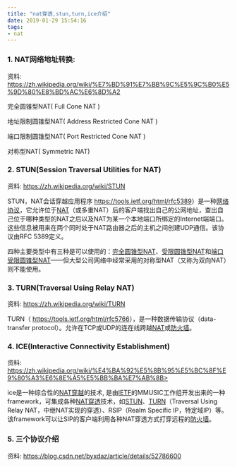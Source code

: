 ```yaml
---
title: "nat穿透,stun,turn,ice介绍"
date: 2019-01-29 15:54:16
tags:
- nat
---
```


### 1. NAT网络地址转换:  

资料: https://zh.wikipedia.org/wiki/%E7%BD%91%E7%BB%9C%E5%9C%B0%E5%9D%80%E8%BD%AC%E6%8D%A2



完全圆锥型NAT( Full Cone NAT )

地址限制圆锥型NAT( Address Restricted Cone NAT )

端口限制圆锥型NAT( Port Restricted Cone NAT ) 

对称型NAT( Symmetric NAT)

<!-- more -->

### 2. STUN(Session Traversal Utilities for NAT)

资料: <https://zh.wikipedia.org/wiki/STUN>



STUN，NAT会话穿越应用程序 <https://tools.ietf.org/html/rfc5389>）是一种[网络协议](https://zh.wikipedia.org/wiki/%E7%BD%91%E7%BB%9C%E5%8D%8F%E8%AE%AE)，它允许位于[NAT](https://zh.wikipedia.org/wiki/%E7%BD%91%E7%BB%9C%E5%9C%B0%E5%9D%80%E8%BD%AC%E6%8D%A2)（或多重NAT）后的客户端找出自己的公网地址，查出自己位于哪种类型的NAT之后以及NAT为某一个本地端口所绑定的Internet端端口。这些信息被用来在两个同时处于NAT路由器之后的主机之间创建UDP通信。该协议由RFC 5389定义。

四种主要类型中有三种是可以使用的：[完全圆锥型NAT](https://zh.wikipedia.org/w/index.php?title=%E5%AE%8C%E5%85%A8%E5%9C%86%E9%94%A5%E5%9E%8BNAT&action=edit&redlink=1)、[受限圆锥型NAT](https://zh.wikipedia.org/w/index.php?title=%E5%8F%97%E9%99%90%E5%9C%86%E9%94%A5%E5%9E%8BNAT&action=edit&redlink=1)和[端口受限圆锥型NAT](https://zh.wikipedia.org/w/index.php?title=%E7%AB%AF%E5%8F%A3%E5%8F%97%E9%99%90%E5%9C%86%E9%94%A5%E5%9E%8BNAT&action=edit&redlink=1)——但大型公司网络中经常采用的对称型NAT（又称为双向NAT）则不能使用。



### 3. TURN(Traversal Using Relay NAT)

资料:  <https://zh.wikipedia.org/wiki/TURN>



TURN（ <https://tools.ietf.org/html/rfc5766>），是一种数据传输协议（data-transfer protocol）。允许在TCP或UDP的连在线跨越[NAT](https://zh.wikipedia.org/wiki/NAT)或[防火墙](https://zh.wikipedia.org/wiki/%E9%98%B2%E7%81%AB%E5%A2%99)。



### 4. ICE(Interactive Connectivity Establishment) 

资料: https://zh.wikipedia.org/wiki/%E4%BA%92%E5%8B%95%E5%BC%8F%E9%80%A3%E6%8E%A5%E5%BB%BA%E7%AB%8B>



ice是一种综合性的[NAT穿越](https://zh.wikipedia.org/wiki/NAT%E7%A9%BF%E8%B6%8A)的技术, 是由[IETF](https://zh.wikipedia.org/wiki/IETF)的MMUSIC工作组开发出来的一种framework，可集成各种[NAT穿透](https://zh.wikipedia.org/wiki/NAT%E7%A9%BF%E9%80%8F)技术，如[STUN](https://zh.wikipedia.org/wiki/STUN)、[TURN](https://zh.wikipedia.org/wiki/TURN)（Traversal Using Relay NAT，中继NAT实现的穿透）、RSIP（Realm Specific IP，特定域IP）等。该framework可以让SIP的客户端利用各种NAT穿透方式打穿远程的[防火墙](https://zh.wikipedia.org/wiki/%E9%98%B2%E7%81%AB%E5%A2%99)。



### 5. 三个协议介绍

资料:  <https://blog.csdn.net/byxdaz/article/details/52786600>  
